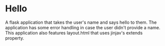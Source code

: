 # Hello

A flask application that takes the user's name and says hello to them. The application has some error handling in case the user didn't provide a name. This application also features layout.html that uses jinjav's extends property.
